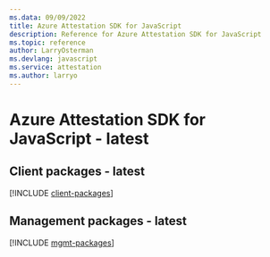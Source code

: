 ```yaml
---
ms.data: 09/09/2022
title: Azure Attestation SDK for JavaScript
description: Reference for Azure Attestation SDK for JavaScript
ms.topic: reference
author: LarryOsterman
ms.devlang: javascript
ms.service: attestation
ms.author: larryo
---
```

# Azure Attestation SDK for JavaScript - latest

## Client packages - latest
[!INCLUDE [client-packages](attestation-client-index.md)]
## Management packages - latest
[!INCLUDE [mgmt-packages](attestation-mgmt-index.md)]